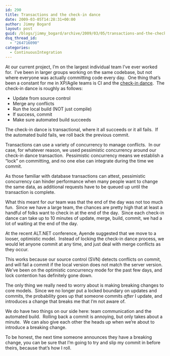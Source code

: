 ```yaml
---
id: 290
title: Transactions and the check-in dance
date: 2009-03-05T14:28:31+00:00
author: Jimmy Bogard
layout: post
guid: /blogs/jimmy_bogard/archive/2009/03/05/transactions-and-the-check-in-dance.aspx
dsq_thread_id:
  - "264716090"
categories:
  - ContinuousIntegration
---
```

At our current project, I’m on the largest individual team I’ve ever worked for.&#160; I’ve been in larger groups working on the same codebase, but not where everyone was actually committing code every day.&#160; One thing that’s been a constant for me in XP/Agile teams is CI and the [check-in dance](http://codebetter.com/blogs/jeremy.miller/archive/2005/07/25/129797.aspx).&#160; The check-in dance is roughly as follows:

  * Update from source control
  * Merge any conflicts
  * Run the local build (NOT just compile)
  * If success, commit
  * Make sure automated build succeeds

The check-in dance is transactional, where it all succeeds or it all fails.&#160; If the automated build fails, we roll back the previous commit.

Transactions can use a variety of concurrency to manage conflicts.&#160; In our case, for whatever reason, we used pessimistic concurrency around our check-in dance transaction.&#160; Pessimistic concurrency means we establish a “lock” on committing, and no one else can integrate during the time we commit.

As those familiar with database transactions can attest, pessimistic concurrency can hinder performance when many people want to change the same data, as additional requests have to be queued up until the transaction is complete.

What this meant for _our_ team was that the end of the day was not too much fun.&#160; Since we have a large team, the chances are pretty high that at least a handful of folks want to check in at the end of the day.&#160; Since each check-in dance can take up to 10 minutes of update, merge, build, commit, we had a lot of waiting at the end of the day.

At the recent ALT.NET conference, Ayende suggested that we move to a looser, optimistic model.&#160; Instead of locking the check-in dance process, we would let anyone commit at any time, and just deal with merge conflicts as they occur.

This works because our source control (SVN) detects conflicts on commit, and will fail a commit if the local version does not match the server version.&#160; We’ve been on the optimistic concurrency mode for the past few days, and lock contention has definitely gone down.

The only thing we really need to worry about is making breaking changes to core models.&#160; Since we no longer put a locked boundary on updates and commits, the probability goes up that someone commits _after_ I update, and introduces a change that breaks me that I’m not aware of.

We do have two things on our side here: team communication and the automated build.&#160; Rolling back a commit is annoying, but only takes about a minute.&#160; We can also give each other the heads up when we’re about to introduce a breaking change.

To be honest, the next time someone announces they have a breaking change, you can be sure that I’m going to try and slip my commit in before theirs, because that’s how I roll.